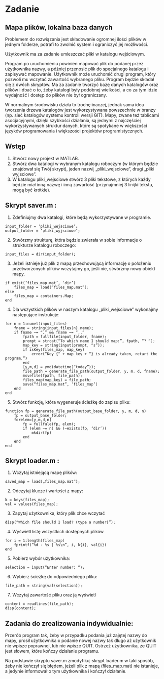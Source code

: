 # Zadanie
## Mapa plików, lokalna baza danych

Problemem do rozwiązania jest składowanie ogromnej ilości plików w jednym folderze, potrafi to zwolnić system i ograniczyć jej możliwości. 

Użytkownik ma za zadanie umieszczać pliki w katalogu wejściowym.

Program po uruchomieniu powinien mapować plik do podanej przez użytkownika nazwy, a później przenosić plik do specjalnego katalogu i zapisywać mapowanie. Użytkownik może uruchomić drugi program, który pozwoli mu wczytać zawartość wybranego pliku.
Program będzie składał się z dwóch skryptów. Ma za zadanie tworzyć bazę danych katalogów oraz plików i dbać o to, żeby katalogi były podobnej wielkości, a co za tym idzie wydajność i dostęp do plików nie był ograniczany.

W normalnym środowisku działa to trochę inaczej, jednak sama idea tworzenia drzewa katalogów jest wykorzystywana powszechnie w branży (np. sieć katalogów systemu kontroli wersji GIT). Mapy, zwane też tablicami asocjacyjnymi, dzięki szybkości działania, są jednymi z najczęściej wykorzystywanych struktur danych, które są spotykane w większości języków programowania i większości projektów programistycznych.

## Wstęp
1. Stwórz nowy projekt w MATLAB.
2. Stwórz dwa katalogi w wybranym katalogu roboczym (w którym będzie znajdował się
Twój skrypt), jeden nazwij „pliki_wejsciowe”, drugi „pliki wyjsciowe”.
3. W katalogu pliki_wejsciowe stwórz 3 pliki tekstowe, z których każdy będzie miał inną
nazwę i inną zawartość (przynajmniej 3 linijki tekstu, mogą być krótkie).

## Skrypt saver.m :
1. Zdefiniujmy dwa katalogi, które będą wykorzystywane w programie.
```
input_folder = ‘pliki_wejsciowe’;
output_folder = ‘pliki_wyjsciowe’;
```
2. Stwórzmy strukturę, która będzie zwierała w sobie informacje o strukturze katalogu roboczego:
```
input_files = dir(input_folder);
```
3. Jeżeli istnieje już plik z mapą przechowującą informację o położeniu przetworzonych plików wczytajmy go, jeśli nie, stwórzmy nowy obiekt mapy.
```
if exist(‘files_map.mat’, ‘dir’)
    files_map = load(“files_map.mat”);
else
    files_map = containers.Map;
end
```
4. Dla wszystkich plików w naszym katalogu „pliki_wejsciowe” wykonajmy następujące instrukcje:
```
for n = 1:numel(input_files)
    fname = string(input_files(n).name);
    if fname ~= “.” && fname ~= “..”
        fpath = fullfile(input_folder, fname);
        prompt = strcat(“To which name I should map:”, fpath, “? “);
        map_key = string(input(prompt, “s”));
        if isKey(files_map, map_key)
            error(“Key {“ + map_key + “} is already taken, retart the program.”)
        end
        [y,m,d] = ymd(datetime(“today”));
        file_path = generate_file_path(output_folder, y, m. d, fname);
        movefile(fpath, file_path);
        files_map(map_key) = file_path;
        save(“files_map.mat”, ‘files_map’)
    end
end
```
5. Stwórz funkcję, która wygeneruje ścieżkę do zapisu pliku:
```
function fp = generate_file_path(output_base_folder, y, m, d, n)
    fp = output_base_folder;
    forelem=[y,m,d,n]
        fp = fullfule(fp, elem);
        if (elem ~= n) && (~exists(fp, ‘dir’))
            mkdir(fp)
        end
    end
end
```

## Skrypt loader.m :
1. Wczytaj istniejącą mapę plików:
```
saved_map = load(„files_map.mat”);
```
2. Odczytaj klucze i wartości z mapy:
```
k = keys(files_map);
val = values(files_map);
```
3. Zapytaj użytkownika, który plik chce wczytać
```
disp(“Which file should I load? (type a number)”);
```
4. Wyświetl listę wszystkich dostępnych plików
```
for i = 1:length(files_map)
    fprintf(“%d - %s | %s\n”, i, k{i}, val{i})
end
```
5. Pobierz wybór użytkownika:
```
selection = input(“Enter number: “);
```
6. Wybierz ścieżkę do odpowiedniego pliku:
```
file_path = string(val(selection));
```
7. Wczytaj zawartość pliku oraz ją wyświetl
```
content = readlines(file_path);
disp(content);
```

## Zadania do zrealizowania indywidualnie:
Przerób program tak, żeby w przypadku podania już zajętej nazwy do mapy, prosił użytkownika o podanie nowej nazwy tak długo aż użytkownik nie wpisze poprawnej, lub nie wpisze QUIT. Ostrzeż użytkownika, że QUIT jest słowem, które kończy działanie programu.

Na podstawie skryptu saver.m zmodyfikuj skrypt loader.m w taki sposób, żeby nie kończył się błędem, jeżeli plik z mapą (files_map.mat) nie istanieje, a jedynie informował o tym użytkownika i kończył działanie.